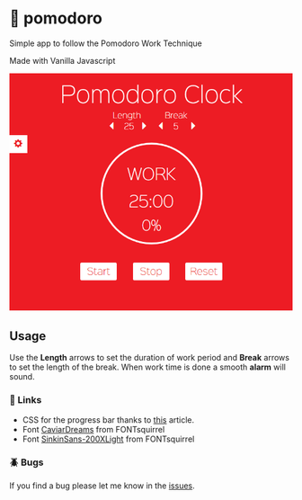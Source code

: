 # :tomato: pomodoro
Simple app to follow the Pomodoro Work Technique

Made with Vanilla Javascript

<p align="center">
	<img src="./pomodoro.png" alt="pomodoro-clock=preview" />
</p>

## Usage

Use the **Length** arrows to set the duration of work period and **Break** arrows to set the length of the break. When work time is done a smooth **alarm** will sound.

### :link: Links
- CSS for the progress bar thanks to [this](https://www.formget.com/css-progress-bar/#circular_progress_bar) article.
- Font [CaviarDreams](https://www.fontsquirrel.com/fonts/caviar-dreams) from FONTsquirrel
- Font [SinkinSans-200XLight](https://www.fontsquirrel.com/fonts/sinkin-sans) from FONTsquirrel
### :beetle: Bugs
If you find a bug please let me know in the [issues](https://github.com/lekova/pomodoro/issues).
